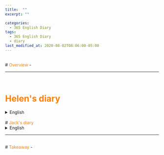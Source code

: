 ```yaml
---
title:  ""
excerpt: ""

categories:
  - 365 English Diary
tags:
  - 365 English Diary
  - diary
last_modified_at: 2020-08-02T08:06:00-05:00
---
```

<!--
%% color
%% 주황색 : <span style="color:#FF8000"></span>
%% 파란색 : <span style="color:#0000FF"></span>
%% 빨간색 : <span style="color:#FF0000"></span>
%% 초록색 : <span style="color:#00FF00"></span>
%% 보라색 : <span style="color:#9A2EFE"></span>

<span style="color:#0000FF">
</span>

<audio id="a1" src="/assets/mp3/365english/Week1_01_01.mp3" preload hidden="false"></audio>
<span onclick="document.getElementById('a1').play(); return false;"></span>
-->
<br>
# <span style="color:#FF8000">Overview</span>
- 
  
----
<br>
<!-- mp3 -->
<audio id="a1" src="/assets/mp3/365english/Week4_04_01.mp3" preload hidden="false"></audio>
<audio id="a2" src="/assets/mp3/365english/Week4_04_02.mp3" preload hidden="false"></audio>
<audio id="a3" src="/assets/mp3/365english/Week4_04_03.mp3" preload hidden="false"></audio>
<audio id="a4" src="/assets/mp3/365english/Week4_04_04.mp3" preload hidden="false"></audio>
<audio id="a5" src="/assets/mp3/365english/Week4_04_05.mp3" preload hidden="false"></audio>
<audio id="a6" src="/assets/mp3/365english/Week4_04_06.mp3" preload hidden="false"></audio>
<audio id="a7" src="/assets/mp3/365english/Week4_04_07.mp3" preload hidden="false"></audio>
<audio id="a8" src="/assets/mp3/365english/Week4_04_08.mp3" preload hidden="false"></audio>
<audio id="a9" src="/assets/mp3/365english/Week4_04_09.mp3" preload hidden="false"></audio>
<audio id="a10" src="/assets/mp3/365english/Week4_04_10.mp3" preload hidden="false"></audio>

# <span style="color:#FF8000">Helen's diary</span>
  

  
<details>
<summary>English</summary>
<div markdown="1">

</div>
</details>
<br>
# <span style="color:#FF8000">Jack's diary</span>
  

  
<details>
<summary>English</summary>
<div markdown="1">

</div>
</details>
  
----
<br>
# <span style="color:#FF8000">Takeaway</span>
-